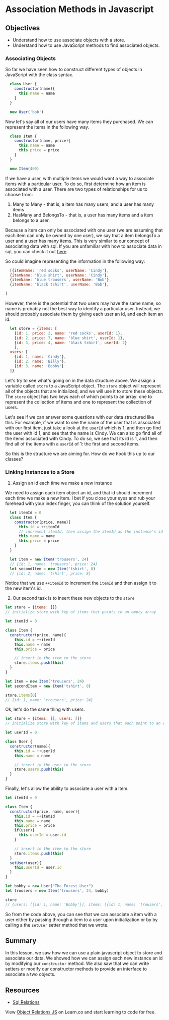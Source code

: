 # Association Methods in Javascript

## Objectives
+ Understand how to use associate objects with a store.
+ Understand how to use JavaScript methods to find associated objects.

### Associating Objects

So far we have seen how to construct different types of objects in JavaScript with the class syntax.  

```js
  class User {
    constructor(name){
      this.name = name
    }
  }

  new User('bob')
```

Now let's say all of our users have many items they purchased.  We can represent the items in the following way.

```js
  class Item {
    constructor(name, price){
      this.name = name
      this.price = price
    }
  }

  new Item(400)
```

If we have a user, with multiple items we would want a way to associate items with a particular user.  To do so, first determine how an item is associated with a user.  There are two types of relationships for us to choose from:

1. Many to Many - that is, a item has many users, and a user has many items
2. HasMany and BelongsTo - that is, a user has many items and a item belongs to a user.

Because a item can only be associated with one user (we are assuming that each item can only be owned by one user), we say that a item belongsTo a user and a user has many items.  This is very similar to our concept of associating data with sql.  If you are unfamiliar with how to associate data in sql, you can check it out [here](https://github.com/learn-co-curriculum/sql-table-relations-readme).

So could imagine representing the information in the following way:

```js
  [{itemName: 'red socks', userName: 'Cindy'},
  {itemName: 'blue shirt', userName: 'Cindy'},
  {itemName: 'blue trousers', userName: 'Bob'},
  {itemName: 'black tshirt', userName: 'Bob'},

]
```

However, there is the potential that two users may have the same name, so name is probably not the best way to identify a particular user.  Instead, we should probably associate them by giving each user an id, and each item an id.   

```js
  let store = {items: [
    {id: 1, price: 2, name: 'red socks', userId: 1},
    {id: 2, price: 7, name: 'blue shirt', userId: 1},
    {id: 3, price: 4, name: 'black tshirt', userId: 2}
    ],
  users: [
    {id: 1, name: 'Cindy'},
    {id: 2, name: 'Billy'},
    {id: 3, name: 'Bobby'}
  ]}
```

Let's try to see what's going on in the data structure above.  We assign a variable called `store` to a JavaScript object.  The `store` object will represent all of the objects that are initialized, and we will use it to store these objects.  The `store` object has two keys each of which points to an array: one to represent the collection of items and one to represent the collection of users.  

Let's see if we can answer some questions with our data structured like this.  For example, if we want to see the name of the user that is associated with our first item, just take a look at the `userId` which is 1, and then go find the user with id 1, and see that the name is Cindy.  We can also go find all of the items associated with Cindy.  To do so, we see that its id is 1, and then find all of the items with a `userId` of 1: the first and second items.  

So this is the structure we are aiming for.  How do we hook this up to our classes?

### Linking Instances to a Store

1. Assign an id each time we make a new instance

We need to assign each item object an id, and that id should increment each time we make a new item.  I bet if you close your eyes and rub your forehead with your index finger, you can think of the solution yourself.


```javascript
  let itemId = 0
  class Item {
    constructor(price, name){
      this.id = ++itemId
      // increment itemId, then assign the itemId as the instance's id
      this.name = name
      this.price = price
    }
  }

  let item = new Item('trousers', 24)
  // {id: 1, name: 'trousers', price: 24}
  let secondItem = new Item('tshirt', 8)
  // {id: 2, name: 'tshirt', price: 8}
```

Notice that we use `++itemId` to increment the `itemId` and then assign it to the new item's id.

2. Our second task is to insert these new objects to the `store`

```javascript
let store = {items: []}
// initialize store with key of items that points to an empty array

let itemId = 0

class Item {
  constructor(price, name){
    this.id = ++itemId
    this.name = name
    this.price = price

    // insert in the item to the store
    store.items.push(this)
  }
}

let item = new Item('trousers', 24)
let secondItem = new Item('tshirt', 8)

store.items[0]
// {id: 1, name: 'trousers', price: 24}
```
Ok, let's do the same thing with users.

```javascript
let store = {items: [], users: []}
// initialize store with key of items and users that each point to an empty array

let userId = 0

class User {
  constructor(name){
    this.id = ++userId
    this.name = name

    // insert in the user to the store
    store.users.push(this)
  }
}
```

Finally, let's allow the ability to associate a user with a item.

```js
let itemId = 0

class Item {
  constructor(price, name, user){
    this.id = ++itemId
    this.name = name
    this.price = price
    if(user){
      this.userId = user.id
    }

    // insert in the item to the store
    store.items.push(this)
  }
  setUser(user){
    this.userId = user.id
  }
}

let bobby = new User("The Forest User")
let trousers = new Item('trousers', 24, bobby)

store
// {users: [{id: 1, name: 'Bobby'}], items: [{id: 1, name: 'trousers', price: 24, userId: 1}]}
```

So from the code above, you can see that we can associate a item with a user either by passing through a item to a user upon initialization or by by calling a the `setUser` setter method that we wrote.  

## Summary

In this lesson, we saw how we can use a plain javascript object to store and associate our data.  We showed how we can assign each new instance an id by modifying our `constructor` method.  We also saw that we can write setters or modify our constructor methods to provide an interface to associate a two objects.     

## Resources

+ [Sql Relations](https://github.com/learn-co-curriculum/sql-table-relations-readme)

<p data-visibility='hidden'>View <a href='https://learn.co/lessons/js-object-oriented-object-relations-readme'>Object Relations JS</a> on Learn.co and start learning to code for free.</p>
